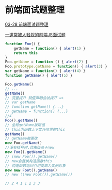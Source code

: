 # 前端面试题整理

[03-28 前端面试题整理](./log-2019-03-28.md)

[一道常被人轻视的前端JS面试题](https://www.cnblogs.com/xxcanghai/archive/2016/02/14/5189353.html)

```javascript
function Foo() {
	getName = function() { alert(1) }
	return this
}
Foo.getName = function () { alert(2) }
Foo.prototype.getName = function() { alert(3) }
var getName = function() { alert(4) }
function getName() { alert(5) }

Foo.getName()
// ...
getName()
// 变量提升 赋值声明会被拆开 =>
// var getName
// function getName() {...}
// getName = function() {...}
//4
Foo().getName()
// 全局getName被赋值
// this为函数上下文环境里的this
getName()
// getName被更改
new Foo.getName()
//没有括号时.优先级高于new
new Foo().getName()
// (new Foo()).getName()
// new会替换构造函数this
// 构造函数返回引用类即为实例对象
new new Foot().getName()
// new ((new Foot()).getName())

// 2 4 1 1 2 3 3
```